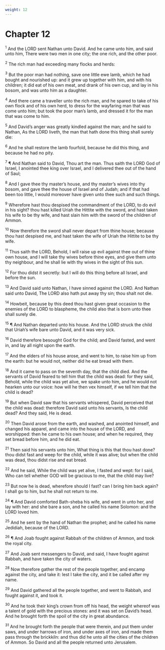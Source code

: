 ```yaml
---
weight: 12
---
```


# Chapter 12

<sup>1</sup> And the LORD sent Nathan unto David. And he came unto him, and said unto him, There were two men in one city; the one rich, and the other poor. 

<sup>2</sup> The rich man had exceeding many flocks and herds: 

<sup>3</sup> But the poor man had nothing, save one little ewe lamb, which he had bought and nourished up: and it grew up together with him, and with his children; it did eat of his own meat, and drank of his own cup, and lay in his bosom, and was unto him as a daughter. 

<sup>4</sup> And there came a traveller unto the rich man, and he spared to take of his own flock and of his own herd, to dress for the wayfaring man that was come unto him; but took the poor man’s lamb, and dressed it for the man that was come to him. 

<sup>5</sup> And David’s anger was greatly kindled against the man; and he said to Nathan, As the LORD liveth, the man that hath done this thing shall surely die: 

<sup>6</sup> And he shall restore the lamb fourfold, because he did this thing, and because he had no pity. 

<sup>7</sup> ¶ And Nathan said to David, Thou art the man. Thus saith the LORD God of Israel, I anointed thee king over Israel, and I delivered thee out of the hand of Saul; 

<sup>8</sup> And I gave thee thy master’s house, and thy master’s wives into thy bosom, and gave thee the house of Israel and of Judah; and if that had been too little, I would moreover have given unto thee such and such things. 

<sup>9</sup> Wherefore hast thou despised the commandment of the LORD, to do evil in his sight? thou hast killed Uriah the Hittite with the sword, and hast taken his wife to be thy wife, and hast slain him with the sword of the children of Ammon. 

<sup>10</sup> Now therefore the sword shall never depart from thine house; because thou hast despised me, and hast taken the wife of Uriah the Hittite to be thy wife. 

<sup>11</sup> Thus saith the LORD, Behold, I will raise up evil against thee out of thine own house, and I will take thy wives before thine eyes, and give them unto thy neighbour, and he shall lie with thy wives in the sight of this sun. 

<sup>12</sup> For thou didst it secretly: but I will do this thing before all Israel, and before the sun. 

<sup>13</sup> And David said unto Nathan, I have sinned against the LORD. And Nathan said unto David, The LORD also hath put away thy sin; thou shalt not die. 

<sup>14</sup> Howbeit, because by this deed thou hast given great occasion to the enemies of the LORD to blaspheme, the child also that is born unto thee shall surely die. 

<sup>15</sup> ¶ And Nathan departed unto his house. And the LORD struck the child that Uriah’s wife bare unto David, and it was very sick. 

<sup>16</sup> David therefore besought God for the child; and David fasted, and went in, and lay all night upon the earth. 

<sup>17</sup> And the elders of his house arose, and went to him, to raise him up from the earth: but he would not, neither did he eat bread with them. 

<sup>18</sup> And it came to pass on the seventh day, that the child died. And the servants of David feared to tell him that the child was dead: for they said, Behold, while the child was yet alive, we spake unto him, and he would not hearken unto our voice: how will he then vex himself, if we tell him that the child is dead? 

<sup>19</sup> But when David saw that his servants whispered, David perceived that the child was dead: therefore David said unto his servants, Is the child dead? And they said, He is dead. 

<sup>20</sup> Then David arose from the earth, and washed, and anointed himself, and changed his apparel, and came into the house of the LORD, and worshipped: then he came to his own house; and when he required, they set bread before him, and he did eat. 

<sup>21</sup> Then said his servants unto him, What thing is this that thou hast done? thou didst fast and weep for the child, while it was alive; but when the child was dead, thou didst rise and eat bread. 

<sup>22</sup> And he said, While the child was yet alive, I fasted and wept: for I said, Who can tell whether GOD will be gracious to me, that the child may live? 

<sup>23</sup> But now he is dead, wherefore should I fast? can I bring him back again? I shall go to him, but he shall not return to me. 

<sup>24</sup> ¶ And David comforted Bath-sheba his wife, and went in unto her, and lay with her: and she bare a son, and he called his name Solomon: and the LORD loved him. 

<sup>25</sup> And he sent by the hand of Nathan the prophet; and he called his name Jedidiah, because of the LORD. 

<sup>26</sup> ¶ And Joab fought against Rabbah of the children of Ammon, and took the royal city. 

<sup>27</sup> And Joab sent messengers to David, and said, I have fought against Rabbah, and have taken the city of waters. 

<sup>28</sup> Now therefore gather the rest of the people together, and encamp against the city, and take it: lest I take the city, and it be called after my name. 

<sup>29</sup> And David gathered all the people together, and went to Rabbah, and fought against it, and took it. 

<sup>30</sup> And he took their king’s crown from off his head, the weight whereof was a talent of gold with the precious stones: and it was set on David’s head. And he brought forth the spoil of the city in great abundance. 

<sup>31</sup> And he brought forth the people that were therein, and put them under saws, and under harrows of iron, and under axes of iron, and made them pass through the brickkiln: and thus did he unto all the cities of the children of Ammon. So David and all the people returned unto Jerusalem. 


